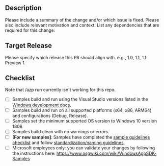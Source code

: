 <!--
Thank you for your pull request!

Please see https://github.com/microsoft/WindowsAppSDK-Samples/blob/main/docs/samples-guidelines.md for guidelines on
how to best contribute to the Windows App SDK Samples repository!

-->

## Description

Please include a summary of the change and/or which issue is fixed. Please also include relevant motivation and context. List any dependencies that are required for this change.

## Target Release

Please specify which release this PR should align with. e.g., 1.0, 1.1, 1.1 Preview 1.

## Checklist

Note that /azp run currently isn't working for this repo.

- [ ] Samples build and run using the Visual Studio versions listed in the [Windows development docs](https://docs.microsoft.com/windows/apps/windows-app-sdk/set-up-your-development-environment?tabs=stable#2-install-visual-studio).
- [ ] Samples build and run on all supported platforms (x64, x86, ARM64) and configurations (Debug, Release).
- [ ] Samples set the minimum supported OS version to Windows 10 version 1809.
- [ ] Samples build clean with no warnings or errors.
- [ ] **[For new samples]**: Samples have completed the [sample guidelines checklist](https://github.com/microsoft/WindowsAppSDK-Samples/blob/main/docs/samples-guidelines.md#checklist) and follow [standardization/naming guidelines](https://github.com/microsoft/WindowsAppSDK-Samples/blob/main/docs/samples-guidelines.md#standardization-and-naming).
- [ ] Microsoft employees only: you can validate your changes by following the instructions here: https://www.osgwiki.com/wiki/WindowsAppSDK-Samples
